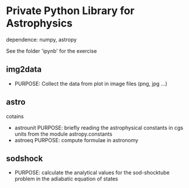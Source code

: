 Private Python Library for Astrophysics
=======================================

dependence: numpy, astropy

See the folder 'ipynb' for the exercise

img2data
-----------
* PURPOSE: Collect the data from plot in image files (png, jpg ...)

astro
-----------
cotains

* astrounit
    PURPOSE: briefly reading the astrophysical constants in cgs units from the module astropy.constants
* astroeq
    PURPOSE: compute formulae in astronomy

sodshock
-----------
* PURPOSE: calculate the analytical values for the sod-shocktube problem in the adiabatic equation of states

